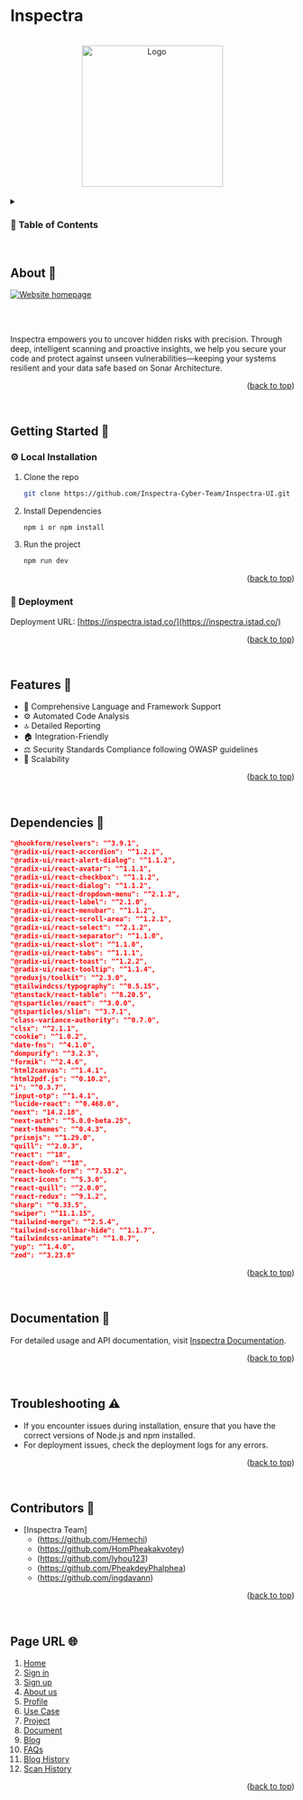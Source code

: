 # Inspectra

<a name="readme-top"></a>

<br />
<div align="center">
  <a href="https://inspectra.istad.co/">
    <img src="./public/images/logo_round.png" alt="Logo" width="250" height="auto"/>
  </a>
</div>

<br />

<!-- TABLE OF CONTENTS -->
<details>
  <summary><h3>🔮 Table of Contents</h3></summary>
  <ol>
    <li><a href="#about">📄 About Inspectra</a></li>
    <li>
      <a href="#getting-started">🚀 Getting Started</a>
      <ul>
        <li><a href="#local-installation">⚙️ Local Installation</a></li>
        <li><a href="#deployment">🚜 Deployment</a></li>
      </ul>
    </li>
    <li><a href="#features">🎡 Features</a></li>
    <li><a href="#dependencies">📓 Dependencies</a></li>
    <li><a href="#documentation">🔖 Documentation</a></li>
    <li><a href="#contributors">👥 Contributors</a></li>
    <li><a href="#page-url">🌐 Page URL</a></li>
  </ol>
</details>

<br />

<!-- ABOUT THE PROJECT -->

## About 🔗

<a href="https://inspectra.istad.co/">
  <img src="./public/images/homepage.png" alt="Website homepage" width="auto" height="auto"/>
</a>

<br /><br />

Inspectra empowers you to uncover hidden risks with precision. Through deep, intelligent scanning and proactive insights, we help you secure your code and protect against unseen vulnerabilities—keeping your systems resilient and your data safe based on Sonar Architecture.

<p align="right">(<a href="#readme-top">back to top</a>)</p>

<br />

<!-- GETTING STARTED -->

## Getting Started 🚀

### ⚙️ Local Installation

1. Clone the repo
   ```sh
   git clone https://github.com/Inspectra-Cyber-Team/Inspectra-UI.git
   ```
2. Install Dependencies
   ```sh
   npm i or npm install
   ```
3. Run the project
   ```sh
   npm run dev
   ```

<p align="right">(<a href="#readme-top">back to top</a>)</p>

### 🚜 Deployment

Deployment URL: [https://inspectra.istad.co/](https://inspectra.istad.co/)

<p align="right">(<a href="#readme-top">back to top</a>)</p>

<br />

<!-- FEATURES -->

## Features 🎡

- 🔄 Comprehensive Language and Framework Support
- ⚙️ Automated Code Analysis
- 🔝 Detailed Reporting
- 🏠 Integration-Friendly
- ⚖️ Security Standards Compliance following OWASP guidelines
- 🚀 Scalability

<p align="right">(<a href="#readme-top">back to top</a>)</p>

<br />

<!-- DEPENDENCIES -->

## Dependencies 📓

```json
"@hookform/resolvers": "^3.9.1",
"@radix-ui/react-accordion": "^1.2.1",
"@radix-ui/react-alert-dialog": "^1.1.2",
"@radix-ui/react-avatar": "^1.1.1",
"@radix-ui/react-checkbox": "^1.1.2",
"@radix-ui/react-dialog": "^1.1.2",
"@radix-ui/react-dropdown-menu": "^2.1.2",
"@radix-ui/react-label": "^2.1.0",
"@radix-ui/react-menubar": "^1.1.2",
"@radix-ui/react-scroll-area": "^1.2.1",
"@radix-ui/react-select": "^2.1.2",
"@radix-ui/react-separator": "^1.1.0",
"@radix-ui/react-slot": "^1.1.0",
"@radix-ui/react-tabs": "^1.1.1",
"@radix-ui/react-toast": "^1.2.2",
"@radix-ui/react-tooltip": "^1.1.4",
"@reduxjs/toolkit": "^2.3.0",
"@tailwindcss/typography": "^0.5.15",
"@tanstack/react-table": "^8.20.5",
"@tsparticles/react": "^3.0.0",
"@tsparticles/slim": "^3.7.1",
"class-variance-authority": "^0.7.0",
"clsx": "^2.1.1",
"cookie": "^1.0.2",
"date-fns": "^4.1.0",
"dompurify": "^3.2.3",
"formik": "^2.4.6",
"html2canvas": "^1.4.1",
"html2pdf.js": "^0.10.2",
"i": "^0.3.7",
"input-otp": "^1.4.1",
"lucide-react": "^0.468.0",
"next": "14.2.18",
"next-auth": "^5.0.0-beta.25",
"next-themes": "^0.4.3",
"prismjs": "^1.29.0",
"quill": "^2.0.3",
"react": "^18",
"react-dom": "^18",
"react-hook-form": "^7.53.2",
"react-icons": "^5.3.0",
"react-quill": "^2.0.0",
"react-redux": "^9.1.2",
"sharp": "^0.33.5",
"swiper": "^11.1.15",
"tailwind-merge": "^2.5.4",
"tailwind-scrollbar-hide": "^1.1.7",
"tailwindcss-animate": "^1.0.7",
"yup": "^1.4.0",
"zod": "^3.23.8"
```

<p align="right">(<a href="#readme-top">back to top</a>)</p>

<br />

<!-- DOCUMENTATION -->

## Documentation 🔖

For detailed usage and API documentation, visit [Inspectra Documentation](https://inspectra-doc.istad.co/).

<p align="right">(<a href="#readme-top">back to top</a>)</p>

<br />

<!-- TROUBLESHOOTING -->

## Troubleshooting ⚠️

- If you encounter issues during installation, ensure that you have the correct versions of Node.js and npm installed.
- For deployment issues, check the deployment logs for any errors.

<p align="right">(<a href="#readme-top">back to top</a>)</p>

<br />

<!-- CONTRIBUTORS -->

## Contributors 👥

- [Inspectra Team]
  - (https://github.com/Hemechi)
  - (https://github.com/HomPheakakvotey)
  - (https://github.com/lyhou123)
  - (https://github.com/PheakdeyPhalphea)
  - (https://github.com/ingdavann)

<p align="right">(<a href="#readme-top">back to top</a>)</p>

<br />

<!-- PAGE URL -->

## Page URL 🌐

1. [Home](https://inspectra.istad.co/)
2. [Sign in](https://inspectra.istad.co/login)
3. [Sign up](https://inspectra.istad.co/signup)
4. [About us](https://inspectra.istad.co/about)
5. [Profile](https://inspectra.istad.co/myprofile)
6. [Use Case](https://inspectra.istad.co/usecase)
7. [Project](https://inspectra.istad.co/project)
8. [Document](https://inspectra-doc.istad.co)
9. [Blog](https://inspectra.istad.co/blog)
10. [FAQs](https://inspectra.istad.co/faq)
11. [Blog History](https://inspectra.istad.co/bloghistory)
12. [Scan History](https://inspectra.istad.co/scanhistory)

<p align="right">(<a href="#readme-top">back to top</a>)</p>

